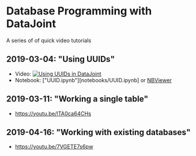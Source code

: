 # Database Programming with DataJoint
A series of of quick video tutorials

## 2019-03-04: "Using UUIDs"
* Video: [![Using UUIDs in DataJoint](https://img.youtube.com/vi/bg_rEkczG7U/0.jpg)](https://youtu.be/bg_rEkczG7U)
* Notebook: ["UUID.ipynb"][notebooks/UUID.ipynb] or [NBViewer](https://nbviewer.jupyter.org/github/vathes/db-programming-with-datajoint/blob/master/notebooks/UUID.ipynb)

## 2019-03-11: "Working a single table"
* https://youtu.be/lTA0ca64CHs

## 2019-04-16: "Working with existing databases"
* https://youtu.be/7VGETE7s6pw
